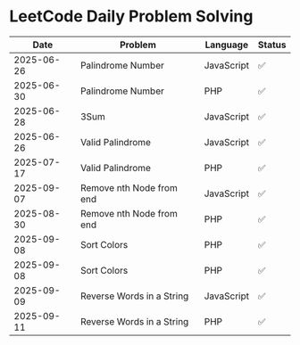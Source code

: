 # LeetCode Daily Problem Solving

| Date       | Problem                                  | Language   | Status |
|------------|------------------------------------------|------------|--------|
| 2025-06-26 | Palindrome Number                        | JavaScript | ✅     |
| 2025-06-30 | Palindrome Number                        | PHP        | ✅     |
| 2025-06-28 | 3Sum                                     | JavaScript | ✅     |
| 2025-06-26 | Valid Palindrome                         | JavaScript | ✅     |
| 2025-07-17 | Valid Palindrome                         | PHP        | ✅     |
| 2025-09-07 | Remove nth Node from end                 | JavaScript | ✅     |
| 2025-08-30 | Remove nth Node from end                 | PHP        | ✅     |
| 2025-09-08 | Sort Colors                              | PHP        | ✅     |
| 2025-09-08 | Sort Colors                              | PHP        | ✅     |
| 2025-09-09 | Reverse Words in a String                | JavaScript | ✅     |
| 2025-09-11 | Reverse Words in a String                | PHP        | ✅     |
